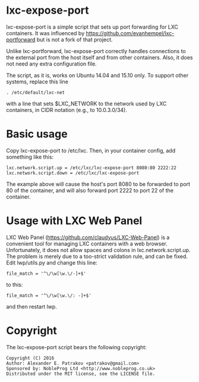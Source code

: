 # lxc-expose-port

lxc-expose-port is a simple script that sets up port forwarding for LXC
containers. It was influenced by https://github.com/evanhempel/lxc-portforward
but is not a fork of that project.

Unlike lxc-portforward, lxc-expose-port correctly handles connections to the
external port from the host itself and from other containers. Also, it does
not need any extra configuration file.

The script, as it is, works on Ubuntu 14.04 and 15.10 only. To support other
systems, replace this line

    . /etc/default/lxc-net

with a line that sets $LXC_NETWORK to the network used by LXC containers, in
CIDR notation (e.g., to 10.0.3.0/34).

# Basic usage

Copy lxc-expose-port to /etc/lxc. Then, in your container config, add
something like this:

    lxc.network.script.up = /etc/lxc/lxc-expose-port 8080:80 2222:22
    lxc.network.script.down = /etc/lxc/lxc-expose-port

The example above will cause the host's port 8080 to be forwarded to port
80 of the container, and will also forward port 2222 to port 22 of the
container.

# Usage with LXC Web Panel

LXC Web Panel (https://github.com/claudyus/LXC-Web-Panel) is a convenient tool
for managing LXC containers with a web browser. Unfortunately, it does not
allow spaces and colons in lxc.network.script.up. The problem is merely due to
a too-strict validation rule, and can be fixed. Edit lwp/utils.py and change
this line:

    file_match = '^\/\w[\w.\/-]+$'

to this:

    file_match = '^\/\w[\w.\/: -]+$'

and then restart lwp.

# Copyright

The lxc-expose-port script bears the following copyright:

    Copyright (C) 2016
    Author: Alexander E. Patrakov <patrakov@gmail.com>
    Sponsored by: NobleProg Ltd <http://www.nobleprog.co.uk>
    Distributed under the MIT license, see the LICENSE file.
